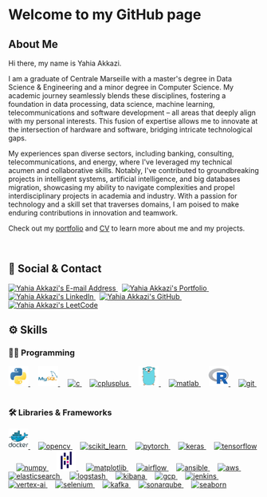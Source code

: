 <!--
<div align="center">
  <img src="https://raw.githubusercontent.com///main/gifs/Aras_Gungore.gif" alt="Aras Gungore" width="433" height="74" />
</div>
-->

# Welcome to my GitHub page



## About Me

Hi there, my name is Yahia Akkazi.

I am a graduate of Centrale Marseille with a master's degree in Data Science & Engineering and a minor degree in Computer Science. My academic journey seamlessly blends these disciplines, fostering a foundation in data processing, data science, machine learning, telecommunications and software development – all areas that deeply align with my personal interests. This fusion of expertise allows me to innovate at the intersection of hardware and software, bridging intricate technological gaps.

My experiences span diverse sectors, including banking, consulting, telecommunications, and energy, where I've leveraged my technical acumen and collaborative skills. Notably, I've contributed to groundbreaking projects in intelligent systems, artificial intelligence, and big databases migration, showcasing my ability to navigate complexities and propel interdisciplinary projects in academia and industry. With a passion for technology and a skill set that traverses domains, I am poised to make enduring contributions in innovation and teamwork.

Check out my [portfolio](http://akkazi-portfolio.ddnsgeek.com:3000/) and [CV](https://drive.google.com/file/d/1e97RX11ptvV2t2IWUlLMcUm-Kc9mco05/view) to learn more about me and my projects.

<!-- [![Pinned Repository](https://github-readme-stats.vercel.app/api/pin/?username=yahiaakkazi&repo=de-reddit-salary-analysis)](https://github.com/yahiaakkazi/de-reddit-salary-analysis) -->
&nbsp; &nbsp;





## 📇 Social & Contact

<div align="left">
  <a href="mailto:yahyaakkazi@gmail.com" target="_blank" rel="noreferrer"> <img alt="Yahia Akkazi's E-mail Address" src="https://img.shields.io/badge/E&#8209;mail-D14836?style=for-the-badge&logo=gmail&logoColor=white" /> </a>
  &nbsp;
  <a href="http://akkazi-portfolio.ddnsgeek.com:3000/" target="_blank" rel="noreferrer"> <img alt="Yahia Akkazi's Portfolio" src="https://img.shields.io/badge/Portfolio-08203A?style=for-the-badge&logo=About.me&logoColor=white" /> </a>
  &nbsp;
  <a href="https://www.linkedin.com/in/yahia-akkazi/" target="_blank" rel="noreferrer"> <img alt="Yahia Akkazi's LinkedIn" src="https://img.shields.io/badge/LinkedIn-0077B5?style=for-the-badge&logo=linkedin&logoColor=white" /> </a>
  &nbsp;
  <a href="https://github.com/yahiaakkazi/e" target="_blank" rel="noreferrer"> <img alt="Yahia Akkazi's GitHub" src="https://img.shields.io/badge/GitHub-100000?style=for-the-badge&logo=github&logoColor=white" /> </a>
  &nbsp;
  <a href="https://github.com/yahiaakkazi/" target="_blank" rel="noreferrer"> <img alt="Yahia Akkazi's LeetCode" src="https://img.shields.io/badge/LeetCode-FFA116?style=for-the-badge&logo=LeetCode&logoColor=black" /> </a>
</div>




## ⚙ Skills


### 👨‍💻 Programming

<div align="left">
  <a href="https://www.python.org" target="_blank" rel="noreferrer"> <img src="https://raw.githubusercontent.com/devicons/devicon/master/icons/python/python-original.svg" alt="python" width="40" height="40" /> </a>
  &nbsp; &nbsp;
  <a href="https://www.mysql.com" target="_blank" rel="noreferrer"> <img src="https://raw.githubusercontent.com/devicons/devicon/master/icons/mysql/mysql-original-wordmark.svg" alt="mysql" width="40" height="40" /> </a>
  &nbsp; &nbsp;
  <a href="https://www.cprogramming.com" target="_blank" rel="noreferrer"> <img src="https://raw.githubusercontent.com///main/icons/c.svg" alt="c" width="40" height="40" /> </a>
  &nbsp; &nbsp;
  <a href="https://www.cplusplus.com" target="_blank" rel="noreferrer"> <img src="https://raw.githubusercontent.com///main/icons/cplusplus.svg" alt="cplusplus" width="40" height="40" /> </a>
  &nbsp; &nbsp;
  <a href="https://golang.org" target="_blank" rel="noreferrer"> <img src="https://raw.githubusercontent.com/devicons/devicon/master/icons/go/go-original.svg" alt="go" width="40" height="40"/> </a>
  &nbsp; &nbsp;
  <a href="https://www.mathworks.com" target="_blank" rel="noreferrer"> <img src="https://raw.githubusercontent.com///main/icons/matlab.svg" alt="matlab" width="40" height="40" /> </a>
  &nbsp; &nbsp;
  <a href="https://www.r-project.org" target="_blank" rel="noreferrer"> <img src="https://raw.githubusercontent.com/devicons/devicon/master/icons/r/r-original.svg" alt="r" width="40" height="40" /> </a>
  &nbsp; &nbsp;
  <a href="https://git-scm.com" target="_blank" rel="noreferrer"> <img src="https://raw.githubusercontent.com///main/icons/git.svg" alt="git" width="40" height="40" /> </a>
  &nbsp; &nbsp;
</div>



### 🛠 Libraries & Frameworks

<div align="left">
  <a href="https://www.docker.com" target="_blank" rel="noreferrer"> <img src="https://raw.githubusercontent.com/devicons/devicon/master/icons/docker/docker-original-wordmark.svg" alt="docker" width="40" height="40" /> </a>
  &nbsp; &nbsp;
  <a href="https://opencv.org" target="_blank" rel="noreferrer"> <img src="https://www.vectorlogo.zone/logos/opencv/opencv-icon.svg" alt="opencv" width="40" height="40" /> </a>
  &nbsp; &nbsp;
  <a href="https://scikit-learn.org" target="_blank" rel="noreferrer"> <img src="https://upload.wikimedia.org/wikipedia/commons/0/05/Scikit_learn_logo_small.svg" alt="scikit_learn" width="40" height="40" /> </a>
  &nbsp; &nbsp;
  <a href="https://pytorch.org" target="_blank" rel="noreferrer"> <img src="https://www.vectorlogo.zone/logos/pytorch/pytorch-icon.svg" alt="pytorch" width="40" height="40" /> </a>
  &nbsp; &nbsp;
  <a href="https://keras.io" target="_blank" rel="noreferrer"> <img src="https://raw.githubusercontent.com///main/icons/keras.svg" alt="keras" width="40" height="40" /> </a>
  &nbsp; &nbsp;
  <a href="https://www.tensorflow.org" target="_blank" rel="noreferrer"> <img src="https://www.vectorlogo.zone/logos/tensorflow/tensorflow-icon.svg" alt="tensorflow" width="40" height="40" /> </a>
  &nbsp; &nbsp;
  <a href="https://numpy.org" target="_blank" rel="noreferrer"> <img src="https://raw.githubusercontent.com///main/icons/numpy.svg" alt="numpy" width="40" height="40" /> </a>
  &nbsp; &nbsp;
  <a href="https://pandas.pydata.org" target="_blank" rel="noreferrer"> <img src="https://raw.githubusercontent.com/devicons/devicon/master/icons/pandas/pandas-original.svg" alt="pandas" width="40" height="40" /> </a>
  &nbsp; &nbsp;
  <a href="https://matplotlib.org" target="_blank" rel="noreferrer"> <img src="https://raw.githubusercontent.com///main/icons/matplotlib.svg" alt="matplotlib" width="40" height="40" /> </a>
  &nbsp; &nbsp;
  <a href="https://airflow.apache.org/" target="_blank" rel="noreferrer"> <img src="https://raw.githubusercontent.com///main/icons/matplotlib.svg" alt="airflow" width="40" height="40" /> </a>
  &nbsp; &nbsp;
  <a href="https://www.ansible.com/" target="_blank" rel="noreferrer"> <img src="https://raw.githubusercontent.com///main/icons/matplotlib.svg" alt="ansible" width="40" height="40" /> </a>
  &nbsp; &nbsp;
  <a href="https://aws.amazon.com/fr/" target="_blank" rel="noreferrer"> <img src="https://raw.githubusercontent.com///main/icons/matplotlib.svg" alt="aws" width="40" height="40" /> </a>
  &nbsp; &nbsp;
  <a href="https://www.elastic.co/fr/elasticsearch" target="_blank" rel="noreferrer"> <img src="https://raw.githubusercontent.com///main/icons/matplotlib.svg" alt="elasticsearch" width="40" height="40" /> </a>
  &nbsp; &nbsp;
  <a href="https://www.elastic.co/fr/logstash" target="_blank" rel="noreferrer"> <img src="https://raw.githubusercontent.com///main/icons/matplotlib.svg" alt="logstash" width="40" height="40" /> </a>
  &nbsp; &nbsp;
  <a href="https://www.elastic.co/fr/kibana" target="_blank" rel="noreferrer"> <img src="https://raw.githubusercontent.com///main/icons/matplotlib.svg" alt="kibana" width="40" height="40" /> </a>
  &nbsp; &nbsp;
  <a href="https://cloud.google.com/?hl=fr" target="_blank" rel="noreferrer"> <img src="https://raw.githubusercontent.com///main/icons/matplotlib.svg" alt="gcp" width="40" height="40" /> </a>
  &nbsp; &nbsp;
  <a href="https://www.jenkins.io/" target="_blank" rel="noreferrer"> <img src="https://raw.githubusercontent.com///main/icons/matplotlib.svg" alt="jenkins" width="40" height="40" /> </a>
  &nbsp; &nbsp;
  <a href="https://cloud.google.com/vertex-ai?hl=fr" target="_blank" rel="noreferrer"> <img src="https://raw.githubusercontent.com///main/icons/matplotlib.svg" alt="vertex-ai" width="40" height="40" /> </a>
  &nbsp; &nbsp;
  <a href="https://www.selenium.dev/" target="_blank" rel="noreferrer"> <img src="https://raw.githubusercontent.com///main/icons/matplotlib.svg" alt="selenium" width="40" height="40" /> </a>
  &nbsp; &nbsp;
  <a href="https://kafka.apache.org/" target="_blank" rel="noreferrer"> <img src="https://raw.githubusercontent.com///main/icons/matplotlib.svg" alt="kafka" width="40" height="40" /> </a>
  &nbsp; &nbsp;
  <a href="https://www.sonarsource.com/products/sonarqube/" target="_blank" rel="noreferrer"> <img src="https://raw.githubusercontent.com///main/icons/matplotlib.svg" alt="sonarqube" width="40" height="40" /> </a>
  &nbsp; &nbsp;
  <a href="https://seaborn.pydata.org" target="_blank" rel="noreferrer"> <img src="https://seaborn.pydata.org/_images/logo-mark-lightbg.svg" alt="seaborn" width="40" height="40" /> </a>
</div>




<!-- ## 📊 GitHub Stats

<table>
  <tr>
    <td>
      <a href="https://github.com/anuraghazra/github-readme-stats"> <img src="https://github-readme-stats-.vercel.app/api?username=&hide_border=true&show_icons=true&count_private=true" alt="Aras Güngöre's GitHub Stats" /> </a>
    </td>
    <td>
      <a href="https://github.com/anuraghazra/github-readme-stats"> <img src="https://github-readme-stats-.vercel.app/api/top-langs/?username=&hide_border=true&langs_count=8&layout=compact&count_private=true" alt="Top Languages" /> </a>
    </td>
  </tr>
  <tr>
    <td colspan=2 align="center">
      <a href="https://git.io/streak-stats"> <img src="http://github-readme-streak-stats.herokuapp.com?user=&hide_border=true&background=f6f8fa&currStreakLabel=000000&date_format=j%20M%5B%20Y%5D" alt="Aras Güngöre's GitHub Readme Streak Stats" /> </a>
    </td>
  </tr>
</table> -->

<!--
<table>
  <tr>
    <td colspan=2 align="center">
      <a href="https://github.com/vn7n24fzkq/github-profile-summary-cards"> <img src="http://github-profile-summary-cards.vercel.app/api/cards/profile-details?username=&theme=default" alt="Aras Güngöre's Profile Details" /> </a>
    </td>
  </tr>
  <tr>
    <td>
      <a href="https://github.com/vn7n24fzkq/github-profile-summary-cards"> <img src="http://github-profile-summary-cards.vercel.app/api/cards/repos-per-language?username=&theme=default" alt="Top Languages by Repo" /> </a>
    </td>
    <td>
      <a href="https://github.com/vn7n24fzkq/github-profile-summary-cards"> <img src="http://github-profile-summary-cards.vercel.app/api/cards/most-commit-language?username=&theme=default" alt="Top Languages by Commit" /> </a>
    </td>
  </tr>
  <tr>
    <td>
      <a href="https://github.com/vn7n24fzkq/github-profile-summary-cards"> <img src="http://github-profile-summary-cards.vercel.app/api/cards/stats?username=&theme=default" alt="Stats" /> </a>
    </td>
    <td>
      <a href="https://github.com/vn7n24fzkq/github-profile-summary-cards"> <img src="http://github-profile-summary-cards.vercel.app/api/cards/productive-time?username=&theme=default&utcOffset=8" alt="Commits" /> </a>
    </td>
  </tr>
</table>
-->

<!-- [![Trophies](https://github-profile-trophy-.vercel.app/?username=&no-frame=true&no-bg=true&theme=juicyfresh&column=8&margin-w=5&margin-h=5&rank=-?)](https://github.com/ryo-ma/github-profile-trophy) -->



<!--
## 📚 Repositories

[![Pinned Repository](https://github-readme-stats.vercel.app/api/pin/?username=&repo=console-games)](https://github.com//console-games)
&nbsp; &nbsp;
[![Pinned Repository](https://github-readme-stats.vercel.app/api/pin/?username=&repo=BERT-base-Turkish-QA)](https://github.com//BERT-base-Turkish-QA)
&nbsp; &nbsp;
[![Pinned Repository](https://github-readme-stats.vercel.app/api/pin/?username=&repo=LittleLemon)](https://github.com//LittleLemon)
&nbsp; &nbsp;
[![Pinned Repository](https://github-readme-stats.vercel.app/api/pin/?username=&repo=autocorrect)](https://github.com//autocorrect)
-->


<!--
## 🐍 Contribution Graph

![Snake Game](https://github.com///blob/output/github-snake.gif)
-->
